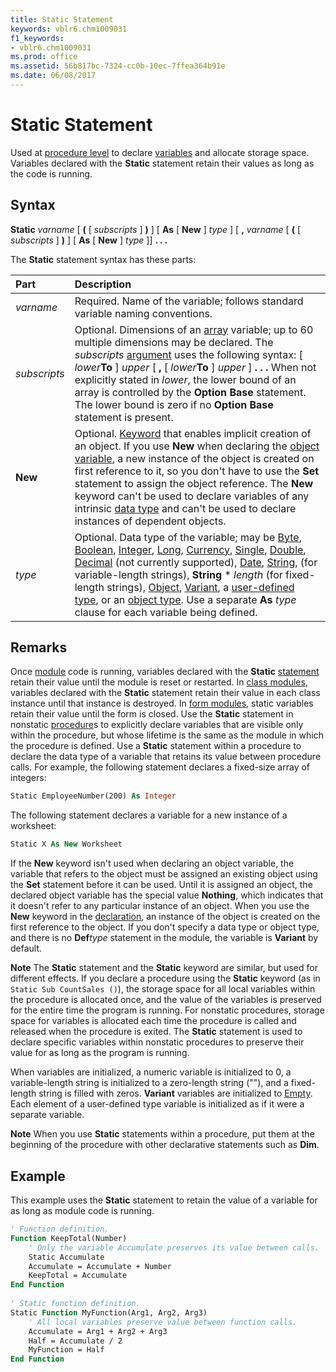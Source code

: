 ```yaml
---
title: Static Statement
keywords: vblr6.chm1009031
f1_keywords:
- vblr6.chm1009031
ms.prod: office
ms.assetid: 56b817bc-7324-cc0b-10ec-7ffea364b91e
ms.date: 06/08/2017
---
```



# Static Statement

Used at [procedure level](../../Glossary/vbe-glossary.md#procedure-level) to declare [variables](../../Glossary/vbe-glossary.md#variable) and allocate storage space. Variables declared with the **Static** statement retain their values as long as the code is running.

## Syntax

**Static** _varname_ [ **(** [ _subscripts_ ] **)** ] [ **As** [ **New** ] _type_ ] [ **,** _varname_ [ **(** [ _subscripts_ ] **)** ] [ **As** [ **New** ] _type_ ]] **. . .**

The  **Static** statement syntax has these parts:


|**Part**|**Description**|
|:-----|:-----|
| _varname_|Required. Name of the variable; follows standard variable naming conventions.|
| _subscripts_|Optional. Dimensions of an [array](../../Glossary/vbe-glossary.md#array) variable; up to 60 multiple dimensions may be declared. The _subscripts_ [argument](../../Glossary/vbe-glossary.md#argument) uses the following syntax: [ _lower_**To** ] _upper_ [ **,** [ _lower_**To** ] _upper_ ] **. . .** When not explicitly stated in _lower_, the lower bound of an array is controlled by the **Option** **Base** statement. The lower bound is zero if no **Option** **Base** statement is present.|
|**New**|Optional. [Keyword](../../Glossary/vbe-glossary.md#keyword) that enables implicit creation of an object. If you use **New** when declaring the [object variable](../../Glossary/vbe-glossary.md#object-variable), a new instance of the object is created on first reference to it, so you don't have to use the  **Set** statement to assign the object reference. The **New** keyword can't be used to declare variables of any intrinsic [data type](../../Glossary/vbe-glossary.md#data-type) and can't be used to declare instances of dependent objects.|
| _type_|Optional. Data type of the variable; may be [Byte](../../Glossary/vbe-glossary.md#Byte), [Boolean](../../Glossary/vbe-glossary.md#Boolean), [Integer](../../Glossary/vbe-glossary.md#Integer), [Long](../../Glossary/vbe-glossary.md#Long), [Currency](../../Glossary/vbe-glossary.md#Currency), [Single](../../Glossary/vbe-glossary.md#Single), [Double](../../Glossary/vbe-glossary.md#Double), [Decimal](../../Glossary/vbe-glossary.md#Decimal) (not currently supported), [Date](../../Glossary/vbe-glossary.md#Date), [String](../../Glossary/vbe-glossary.md#String), (for variable-length strings),  **String** * _length_ (for fixed-length strings), [Object](../../Glossary/vbe-glossary.md#object), [Variant](../../Glossary/vbe-glossary.md#Variant), a [user-defined type](../../Glossary/vbe-glossary.md#user-defined-type), or an [object type](../../Glossary/vbe-glossary.md#object-type). Use a separate  **As** _type_ clause for each variable being defined.|

## Remarks

Once [module](../../Glossary/vbe-glossary.md#module) code is running, variables declared with the **Static** [statement](../../Glossary/vbe-glossary.md#statement) retain their value until the module is reset or restarted. In [class modules](../../Glossary/vbe-glossary.md#class-module), variables declared with the  **Static** statement retain their value in each class instance until that instance is destroyed. In [form modules](../../Glossary/vbe-glossary.md#form-module), static variables retain their value until the form is closed. Use the  **Static** statement in nonstatic [procedure](../../Glossary/vbe-glossary.md#procedure)s to explicitly declare variables that are visible only within the procedure, but whose lifetime is the same as the module in which the procedure is defined.
Use a  **Static** statement within a procedure to declare the data type of a variable that retains its value between procedure calls. For example, the following statement declares a fixed-size array of integers:



```vb
Static EmployeeNumber(200) As Integer 

```

The following statement declares a variable for a new instance of a worksheet:



```vb
Static X As New Worksheet 

```

If the  **New** keyword isn't used when declaring an object variable, the variable that refers to the object must be assigned an existing object using the **Set** statement before it can be used. Until it is assigned an object, the declared object variable has the special value **Nothing**, which indicates that it doesn't refer to any particular instance of an object. When you use the **New** keyword in the [declaration](../../Glossary/vbe-glossary.md#declaration), an instance of the object is created on the first reference to the object.
If you don't specify a data type or object type, and there is no  **Def**_type_ statement in the module, the variable is **Variant** by default.

 **Note**  The  **Static** statement and the **Static** keyword are similar, but used for different effects. If you declare a procedure using the **Static** keyword (as in `Static Sub CountSales ()`), the storage space for all local variables within the procedure is allocated once, and the value of the variables is preserved for the entire time the program is running. For nonstatic procedures, storage space for variables is allocated each time the procedure is called and released when the procedure is exited. The  **Static** statement is used to declare specific variables within nonstatic procedures to preserve their value for as long as the program is running.

When variables are initialized, a numeric variable is initialized to 0, a variable-length string is initialized to a zero-length string (""), and a fixed-length string is filled with zeros.  **Variant** variables are initialized to [Empty](../../Glossary/vbe-glossary.md#Empty). Each element of a user-defined type variable is initialized as if it were a separate variable.

 **Note**   When you use **Static** statements within a procedure, put them at the beginning of the procedure with other declarative statements such as **Dim**.


## Example

This example uses the  **Static** statement to retain the value of a variable for as long as module code is running.


```vb
' Function definition. 
Function KeepTotal(Number) 
    ' Only the variable Accumulate preserves its value between calls. 
    Static Accumulate 
    Accumulate = Accumulate + Number 
    KeepTotal = Accumulate 
End Function 
 
' Static function definition. 
Static Function MyFunction(Arg1, Arg2, Arg3) 
    ' All local variables preserve value between function calls. 
    Accumulate = Arg1 + Arg2 + Arg3 
    Half = Accumulate / 2 
    MyFunction = Half 
End Function
```


